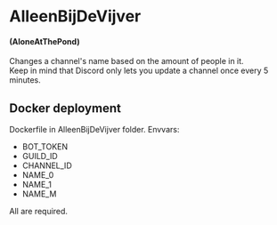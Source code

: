 # AlleenBijDeVijver
#### (AloneAtThePond)
Changes a channel's name based on the amount of people in it.  
Keep in mind that Discord only lets you update a channel once every 5 minutes.

## Docker deployment
Dockerfile in AlleenBijDeVijver folder. Envvars:
- BOT_TOKEN
- GUILD_ID
- CHANNEL_ID
- NAME_0
- NAME_1
- NAME_M

All are required.
